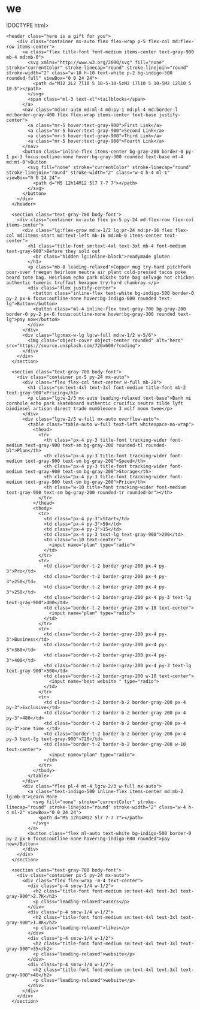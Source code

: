 # we

!DOCTYPE html>
<html>
<head>
  <meta charset="utf-8">
  <meta=name"viewport" content="width=device=width, initail-scale=1.0">
  <link href="https://unpkg.com/tailwindcss@^1.0/dist/tailwind.min.css" rel="stylesheet">
  <title>Titus</title>
</head>
<body>

    <header class="here is a gift for you">
        <div class="container mx-auto flex flex-wrap p-5 flex-col md:flex-row items-center">
          <a class="flex title-font font-medium items-center text-gray-900 mb-4 md:mb-0">
            <svg xmlns="http://www.w3.org/2000/svg" fill="none" stroke="currentColor" stroke-linecap="round" stroke-linejoin="round" stroke-width="2" class="w-10 h-10 text-white p-2 bg-indigo-500 rounded-full" viewBox="0 0 24 24">
              <path d="M12 2L2 7l10 5 10-5-10-5zM2 17l10 5 10-5M2 12l10 5 10-5"></path>
            </svg>
            <span class="ml-3 text-xl">tailblocks</span>
          </a>
          <nav class="md:mr-auto md:ml-4 md:py-1 md:pl-4 md:border-l md:border-gray-400	flex flex-wrap items-center text-base justify-center">
            <a class="mr-5 hover:text-gray-900">First Link</a>
            <a class="mr-5 hover:text-gray-900">Second Link</a>
            <a class="mr-5 hover:text-gray-900">Third Link</a>
            <a class="mr-5 hover:text-gray-900">Fourth Link</a>
          </nav>
          <button class="inline-flex items-center bg-gray-200 border-0 py-1 px-3 focus:outline-none hover:bg-gray-300 rounded text-base mt-4 md:mt-0">Button
            <svg fill="none" stroke="currentColor" stroke-linecap="round" stroke-linejoin="round" stroke-width="2" class="w-4 h-4 ml-1" viewBox="0 0 24 24">
              <path d="M5 12h14M12 5l7 7-7 7"></path>
            </svg>
          </button>
        </div>
      </header>

      <section class="text-gray-700 body-font">
        <div class="container mx-auto flex px-5 py-24 md:flex-row flex-col items-center">
          <div class="lg:flex-grow md:w-1/2 lg:pr-24 md:pr-16 flex flex-col md:items-start md:text-left mb-16 md:mb-0 items-center text-center">
            <h1 class="title-font sm:text-4xl text-3xl mb-4 font-medium text-gray-900">Before they sold out
              <br class="hidden lg:inline-block">readymade gluten
            </h1>
            <p class="mb-8 leading-relaxed">Copper mug try-hard pitchfork pour-over freegan heirloom neutra air plant cold-pressed tacos poke beard tote bag. Heirloom echo park mlkshk tote bag selvage hot chicken authentic tumeric truffaut hexagon try-hard chambray.</p>
            <div class="flex justify-center">
              <button class="inline-flex text-white bg-indigo-500 border-0 py-2 px-6 focus:outline-none hover:bg-indigo-600 rounded text-lg">Button</button>
              <button class="ml-4 inline-flex text-gray-700 bg-gray-200 border-0 py-2 px-6 focus:outline-none hover:bg-gray-300 rounded text-lg">pay now</button>
            </div>
          </div>
          <div class="lg:max-w-lg lg:w-full md:w-1/2 w-5/6">
            <img class="object-cover object-center rounded" alt="hero" src="https://source.unsplash.com/720x600/?coding">
          </div>
        </div>
      </section>

      <section class="text-gray-700 body-font">
        <div class="container px-5 py-24 mx-auto">
          <div class="flex flex-col text-center w-full mb-20">
            <h1 class="sm:text-4xl text-3xl font-medium title-font mb-2 text-gray-900">Pricing</h1>
            <p class="lg:w-2/3 mx-auto leading-relaxed text-base">Banh mi cornhole echo park skateboard authentic crucifix neutra tilde lyft biodiesel artisan direct trade mumblecore 3 wolf moon twee</p>
          </div>
          <div class="lg:w-2/3 w-full mx-auto overflow-auto">
            <table class="table-auto w-full text-left whitespace-no-wrap">
              <thead>
                <tr>
                  <th class="px-4 py-3 title-font tracking-wider font-medium text-gray-900 text-sm bg-gray-200 rounded-tl rounded-bl">Plan</th>
                  <th class="px-4 py-3 title-font tracking-wider font-medium text-gray-900 text-sm bg-gray-200">Speed</th>
                  <th class="px-4 py-3 title-font tracking-wider font-medium text-gray-900 text-sm bg-gray-200">Storage</th>
                  <th class="px-4 py-3 title-font tracking-wider font-medium text-gray-900 text-sm bg-gray-200">Price</th>
                  <th class="w-10 title-font tracking-wider font-medium text-gray-900 text-sm bg-gray-200 rounded-tr rounded-br"></th>
                </tr>
              </thead>
              <tbody>
                <tr>
                  <td class="px-4 py-3">Start</td>
                  <td class="px-4 py-3">50</td>
                  <td class="px-4 py-3">15</td>
                  <td class="px-4 py-3 text-lg text-gray-900">200</td>
                  <td class="w-10 text-center">
                    <input name="plan" type="radio">
                  </td>
                </tr>
                <tr>
                  <td class="border-t-2 border-gray-200 px-4 py-3">Pro</td>
                  <td class="border-t-2 border-gray-200 px-4 py-3">250</td>
                  <td class="border-t-2 border-gray-200 px-4 py-3">250</td>
                  <td class="border-t-2 border-gray-200 px-4 py-3 text-lg text-gray-900">400</td>
                  <td class="border-t-2 border-gray-200 w-10 text-center">
                    <input name="plan" type="radio">
                  </td>
                </tr>
                <tr>
                  <td class="border-t-2 border-gray-200 px-4 py-3">Business</td>
                  <td class="border-t-2 border-gray-200 px-4 py-3">360</td>
                  <td class="border-t-2 border-gray-200 px-4 py-3">400</td>
                  <td class="border-t-2 border-gray-200 px-4 py-3 text-lg text-gray-900">500</td>
                  <td class="border-t-2 border-gray-200 w-10 text-center">
                    <input name="best website " type="radio">
                  </td>
                </tr>
                <tr>
                  <td class="border-t-2 border-b-2 border-gray-200 px-4 py-3">Exclusive</td>
                  <td class="border-t-2 border-b-2 border-gray-200 px-4 py-3">480</td>
                  <td class="border-t-2 border-b-2 border-gray-200 px-4 py-3">one time </td>
                  <td class="border-t-2 border-b-2 border-gray-200 px-4 py-3 text-lg text-gray-900">720</td>
                  <td class="border-t-2 border-b-2 border-gray-200 w-10 text-center">
                    <input name="plan" type="radio">
                  </td>
                </tr>
              </tbody>
            </table>
          </div>
          <div class="flex pl-4 mt-4 lg:w-2/3 w-full mx-auto">
            <a class="text-indigo-500 inline-flex items-center md:mb-2 lg:mb-0">Learn More
              <svg fill="none" stroke="currentColor" stroke-linecap="round" stroke-linejoin="round" stroke-width="2" class="w-4 h-4 ml-2" viewBox="0 0 24 24">
                <path d="M5 12h14M12 5l7 7-7 7"></path>
              </svg>
            </a>
            <button class="flex ml-auto text-white bg-indigo-500 border-0 py-2 px-6 focus:outline-none hover:bg-indigo-600 rounded">pay now</Button>
          </div>
        </div>
      </section>

      <section class="text-gray-700 body-font">
        <div class="container px-5 py-24 mx-auto">
          <div class="flex flex-wrap -m-4 text-center">
            <div class="p-4 sm:w-1/4 w-1/2">
              <h2 class="title-font font-medium sm:text-4xl text-3xl text-gray-900">2.7K</h2>
              <p class="leading-relaxed">users</p>
            </div>
            <div class="p-4 sm:w-1/4 w-1/2">
              <h2 class="title-font font-medium sm:text-4xl text-3xl text-gray-900">1.8K</h2>
              <p class="leading-relaxed">likes</p>
            </div>
            <div class="p-4 sm:w-1/4 w-1/2">
              <h2 class="title-font font-medium sm:text-4xl text-3xl text-gray-900">35</h2>
              <p class="leading-relaxed">website</p>
            </div>
            <div class="p-4 sm:w-1/4 w-1/2">
              <h2 class="title-font font-medium sm:text-4xl text-3xl text-gray-900">40</h2>
              <p class="leading-relaxed">website</p>
            </div>
          </div>
        </div>
      </section>
